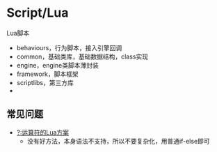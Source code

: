 # Script/Lua

Lua脚本

* behaviours，行为脚本，接入引擎回调
* common，基础类库，基础数据结构，class实现
* engine，engine类脚本薄封装
* framework，脚本框架
* scriptlibs，第三方库
*

## 常见问题

* [?:运算符的Lua方案](http://lua-users.org/wiki/TernaryOperator)
    * 没有好方法，本身语法不支持，所以不要复杂化，用普通if-else即可
  

